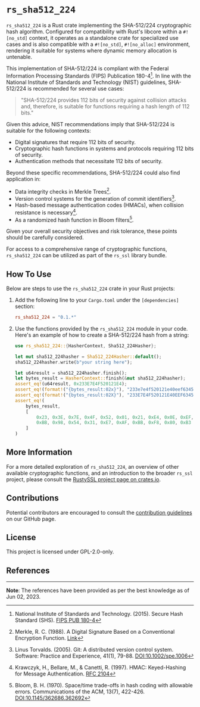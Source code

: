 # `rs_sha512_224`

`rs_sha512_224` is a Rust crate implementing the SHA-512/224 cryptographic hash algorithm. Configured for compatibility with Rust's libcore within a `#![no_std]` context, it operates as a standalone crate for specialized use cases and is also compatible with a `#![no_std]`, `#![no_alloc]` environment, rendering it suitable for systems where dynamic memory allocation is untenable.

This implementation of SHA-512/224 is compliant with the Federal Information Processing Standards (FIPS) Publication 180-4[^1]. In line with the National Institute of Standards and Technology (NIST) guidelines, SHA-512/224 is recommended for several use cases:

> "SHA-512/224 provides 112 bits of security against collision attacks and, therefore, is suitable for functions requiring a hash length of 112 bits."

Given this advice, NIST recommendations imply that SHA-512/224 is suitable for the following contexts:

- Digital signatures that require 112 bits of security.
- Cryptographic hash functions in systems and protocols requiring 112 bits of security.
- Authentication methods that necessitate 112 bits of security.

Beyond these specific recommendations, SHA-512/224 could also find application in:

- Data integrity checks in Merkle Trees[^4].
- Version control systems for the generation of commit identifiers[^2].
- Hash-based message authentication codes (HMACs), when collision resistance is necessary[^3].
- As a randomized hash function in Bloom filters[^5].

Given your overall security objectives and risk tolerance, these points should be carefully considered.

For access to a comprehensive range of cryptographic functions, `rs_sha512_224` can be utilized as part of the `rs_ssl` library bundle.

## How To Use

Below are steps to use the `rs_sha512_224` crate in your Rust projects:

1. Add the following line to your `Cargo.toml` under the `[dependencies]` section:

    ```toml
    rs_sha512_224 = "0.1.*"
    ```
   
3. Use the functions provided by the `rs_sha512_224` module in your code. Here's an example of how to create a SHA-512/224 hash from a string:

    ```rust
    use rs_sha512_224::{HasherContext, Sha512_224Hasher};
    
    let mut sha512_224hasher = Sha512_224Hasher::default();
    sha512_224hasher.write(b"your string here");
    
    let u64result = sha512_224hasher.finish();
    let bytes_result = HasherContext::finish(&mut sha512_224hasher);
    assert_eq!(u64result, 0x233E7E4F520121E4);
    assert_eq!(format!("{bytes_result:02x}"), "233e7e4f520121e40eef63455e3b7f1815aabb985431e7afbbf880b3");
    assert_eq!(format!("{bytes_result:02X}"), "233E7E4F520121E40EEF63455E3B7F1815AABB985431E7AFBBF880B3");
    assert_eq!(
        bytes_result,
        [
            0x23, 0x3E, 0x7E, 0x4F, 0x52, 0x01, 0x21, 0xE4, 0x0E, 0xEF, 0x63, 0x45, 0x5E, 0x3B, 0x7F, 0x18, 0x15, 0xAA,
            0xBB, 0x98, 0x54, 0x31, 0xE7, 0xAF, 0xBB, 0xF8, 0x80, 0xB3
        ]
    )
    ```

## More Information

For a more detailed exploration of `rs_sha512_224`, an overview of other available cryptographic functions, and an introduction to the broader `rs_ssl` project, please consult the [RustySSL project page on crates.io](https://crates.io/crates/rs_ssl).

## Contributions
Potential contributors are encouraged to consult the [contribution guidelines](https://github.com/RustySSL/rs_ssl/CONTRIBUTING.md) on our GitHub page.

## License

This project is licensed under GPL-2.0-only.

## References

[^1]: National Institute of Standards and Technology. (2015). Secure Hash Standard (SHS). [FIPS PUB 180-4](https://nvlpubs.nist.gov/nistpubs/FIPS/NIST.FIPS.180-4.pdf)

[^2]: Linus Torvalds. (2005). Git: A distributed version control system. Software: Practice and Experience, 41(1), 79-88. [DOI:10.1002/spe.1006](https://doi.org/10.1002/spe.1006)

[^3]: Krawczyk, H., Bellare, M., & Canetti, R. (1997). HMAC: Keyed-Hashing for Message Authentication. [RFC 2104](https://tools.ietf.org/html/rfc2104)

[^4]: Merkle, R. C. (1988). A Digital Signature Based on a Conventional Encryption Function. [Link](https://link.springer.com/content/pdf/10.1007/3-540-45961-8_24.pdf)

[^5]: Bloom, B. H. (1970). Space/time trade-offs in hash coding with allowable errors. Communications of the ACM, 13(7), 422-426. [DOI:10.1145/362686.362692](https://doi.org/10.1145/362686.362692)

---
**Note**: The references have been provided as per the best knowledge as of Jun 02, 2023.
